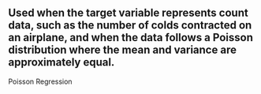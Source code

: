 Used when the target variable represents count data, such as the number of colds contracted on an airplane, and when the data follows a Poisson distribution where the mean and variance are approximately equal.
---
Poisson Regression
